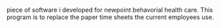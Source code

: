 piece of software i developed for newpoint behavorial health care. This program is to replace the paper time sheets the current employees use. 

